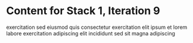 # Content for Stack 1, Iteration 9
exercitation sed eiusmod quis consectetur exercitation elit ipsum et lorem labore exercitation adipiscing elit incididunt sed sit magna adipiscing 
